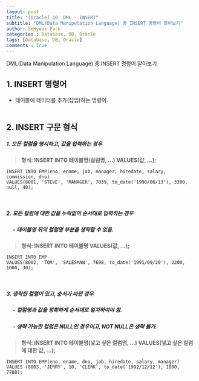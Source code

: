 ```yaml
---
layout: post
title: "[Oracle] 10. DML - INSERT"
subtitle: "DML(Data Manipulation Language) 중 INSERT 명령어 알아보기"
author: SeHyeok Park
categories : Database, DB, Oracle
tags: [Database, DB, Oracle]
comments : True
---
```

<div id='preview' class='display-none'>
DML(Data Manipulation Language) 중 INSERT 명령어 알아보기
</div>

## 1. INSERT 명령어 
- 테이블에 데이터를 추가(삽입)하는 명령어.
<br><br>

## 2. INSERT 구문 형식
##### 1. 모든 컬럼을 명시하고, 값을 입력하는 경우
> <b>형식: INSERT INTO 테이블명(컬럼명, ...) VALUES(값, ...);</b>

```
INSERT INTO EMP(eno, ename, job, manager, hiredate, salary, commission, dno)
VALUES(8001, 'STEVE', 'MANAGER', 7839, to_date('1990/06/13'), 3300, null, 40);
```
<br>

##### 2. 모든 컬럼에 대한 값을 누락없이 순서대로 입력하는 경우
##### &emsp; - 테이블명 뒤의 컬럼명 부분을 생략할 수 있음.
> <b>형식: INSERT INTO 테이블명 VALUES(값, ...);</b>

```
INSERT INTO EMP
VALUES(8002, 'TOM', 'SALESMAN', 7698, to_date('1991/09/20'), 2200, 1000, 30);
```
<br>

##### 3. 생략한 컬럼이 있고, 순서가 바뀐 경우
##### &emsp; - 컬럼명과 값을 정확하게 순서대로 일치하여야 함.
##### &emsp; - 생략 가능한 컬럼은 NULL인 경우이고, NOT NULL은 생략 불가.
> <b>형식: INSERT INTO 테이블명(넣고 싶은 컬럼명, ...) VALUES(넣고 싶은 컬럼에 대한 값, ...);</b>

```
INSERT INTO EMP(eno, ename, dno, job, hiredate, salary, manager) 
VALUES (8003, 'JERRY', 10, 'CLERK', to_date('1992/12/12'), 1800, 7788);
```